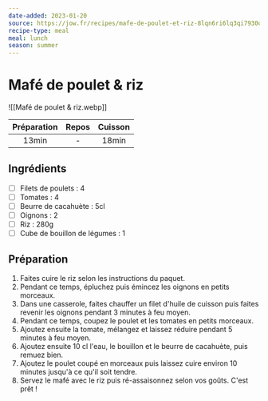 ```yaml
---
date-added: 2023-01-20
source: https://jow.fr/recipes/mafe-de-poulet-et-riz-8lqn6ri6lq3qi7930qzc
recipe-type: meal
meal: lunch
season: summer
---
```


# Mafé de poulet & riz

![[Mafé de poulet & riz.webp]]

| Préparation | Repos | Cuisson |
|:-----------:|:-----:|:-------:|
|    13min    |   -   |  18min  |

## Ingrédients

- [ ] Filets de poulets : 4
- [ ] Tomates : 4
- [ ] Beurre de cacahuète : 5cl
- [ ] Oignons : 2
- [ ] Riz : 280g
- [ ] Cube de bouillon de légumes : 1

## Préparation

1. Faites cuire le riz selon les instructions du paquet.
2. Pendant ce temps, épluchez puis émincez les oignons en petits morceaux.
3. Dans une casserole, faites chauffer un filet d'huile de cuisson puis faites revenir les oignons pendant 3 minutes à feu moyen.
4. Pendant ce temps, coupez le poulet et les tomates en petits morceaux.
5. Ajoutez ensuite la tomate, mélangez et laissez réduire pendant 5 minutes à feu moyen.
6. Ajoutez ensuite 10 cl l'eau, le bouillon et le beurre de cacahuète, puis remuez bien.
7. Ajoutez le poulet coupé en morceaux puis laissez cuire environ 10 minutes jusqu'à ce qu'il soit tendre.
8. Servez le mafé avec le riz puis ré-assaisonnez selon vos goûts. C'est prêt !
